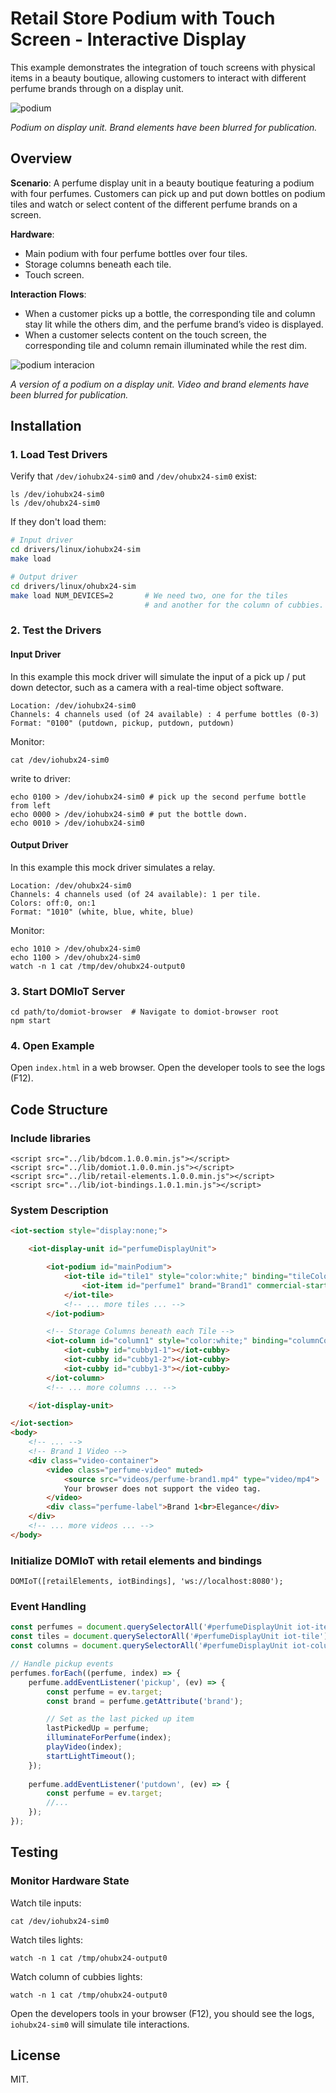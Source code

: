 # Retail Store Podium with Touch Screen - Interactive Display

This example demonstrates the integration of touch screens with physical items in a beauty boutique, allowing customers to interact with different perfume brands through on a display unit.

![podium](https://raw.githubusercontent.com/domiot-io/documents/refs/heads/main/images/perfume-podium-touch-screen.jpg)

*Podium on display unit. Brand elements have been blurred for publication.*

## Overview

**Scenario**: A perfume display unit in a beauty boutique featuring a podium with four perfumes. Customers can pick up and put down bottles on podium tiles and watch or select content of the different perfume brands on a screen.

**Hardware**:
- Main podium with four perfume bottles over four tiles.
- Storage columns beneath each tile.
- Touch screen.

**Interaction Flows**:
- When a customer picks up a bottle, the corresponding tile and column stay lit while the others dim, and the perfume brand’s video is displayed.
- When a customer selects content on the touch screen, the corresponding tile and column remain illuminated while the rest dim.

![podium interacion](https://raw.githubusercontent.com/domiot-io/documents/refs/heads/main/images/retail-perfume-podium.gif)

*A version of a podium on a display unit. Video and brand elements have been blurred for publication.*

## Installation

### 1. Load Test Drivers

Verify that `/dev/iohubx24-sim0` and `/dev/ohubx24-sim0` exist:
```
ls /dev/iohubx24-sim0
ls /dev/ohubx24-sim0
```

If they don't load them:

```bash
# Input driver
cd drivers/linux/iohubx24-sim
make load

# Output driver
cd drivers/linux/ohubx24-sim  
make load NUM_DEVICES=2       # We need two, one for the tiles
                              # and another for the column of cubbies.
```

### 2. Test the Drivers

#### Input Driver

In this example this mock driver will simulate the input of a pick up / put down detector, such as a camera with a real-time object software.

```
Location: /dev/iohubx24-sim0
Channels: 4 channels used (of 24 available) : 4 perfume bottles (0-3)
Format: "0100" (putdown, pickup, putdown, putdown)
```
Monitor:
```
cat /dev/iohubx24-sim0
```
write to driver:
```
echo 0100 > /dev/iohubx24-sim0 # pick up the second perfume bottle from left
echo 0000 > /dev/iohubx24-sim0 # put the bottle down.
echo 0010 > /dev/iohubx24-sim0
```

#### Output Driver

In this example this mock driver simulates a relay.

```
Location: /dev/ohubx24-sim0  
Channels: 4 channels used (of 24 available): 1 per tile.
Colors: off:0, on:1
Format: "1010" (white, blue, white, blue)
```
Monitor:
```
echo 1010 > /dev/ohubx24-sim0 
echo 1100 > /dev/ohubx24-sim0 
watch -n 1 cat /tmp/dev/ohubx24-output0

```

### 3. Start DOMIoT Server

```
cd path/to/domiot-browser  # Navigate to domiot-browser root
npm start
```

### 4. Open Example

Open `index.html` in a web browser. Open the developer tools to see the logs (F12).

## Code Structure

### Include libraries

```
<script src="../lib/bdcom.1.0.0.min.js"></script>
<script src="../lib/domiot.1.0.0.min.js"></script>
<script src="../lib/retail-elements.1.0.0.min.js"></script>
<script src="../lib/iot-bindings.1.0.1.min.js"></script>
```

### System Description

```html
<iot-section style="display:none;">

    <iot-display-unit id="perfumeDisplayUnit">

        <iot-podium id="mainPodium">
            <iot-tile id="tile1" style="color:white;" binding="tileColorBinding">
                <iot-item id="perfume1" brand="Brand1" commercial-start-time="0" binding="itemBinding"></iot-item>
            </iot-tile>
            <!-- ... more tiles ... -->
        </iot-podium>

        <!-- Storage Columns beneath each Tile -->
        <iot-column id="column1" style="color:white;" binding="columnColorBinding">
            <iot-cubby id="cubby1-1"></iot-cubby>
            <iot-cubby id="cubby1-2"></iot-cubby>
            <iot-cubby id="cubby1-3"></iot-cubby>
        </iot-column>
        <!-- ... more columns ... -->

    </iot-display-unit>

</iot-section>
<body>
    <!-- ... -->
    <!-- Brand 1 Video -->
    <div class="video-container">
        <video class="perfume-video" muted>
            <source src="videos/perfume-brand1.mp4" type="video/mp4">
            Your browser does not support the video tag.
        </video>
        <div class="perfume-label">Brand 1<br>Elegance</div>
    </div>
    <!-- ... more videos ... -->
</body>
```

### Initialize DOMIoT with retail elements and bindings
```
DOMIoT([retailElements, iotBindings], 'ws://localhost:8080');
```

### Event Handling

```javascript
const perfumes = document.querySelectorAll('#perfumeDisplayUnit iot-item');
const tiles = document.querySelectorAll('#perfumeDisplayUnit iot-tile');
const columns = document.querySelectorAll('#perfumeDisplayUnit iot-column');

// Handle pickup events
perfumes.forEach((perfume, index) => {
    perfume.addEventListener('pickup', (ev) => {
        const perfume = ev.target;
        const brand = perfume.getAttribute('brand');

        // Set as the last picked up item
        lastPickedUp = perfume;
        illuminateForPerfume(index);
        playVideo(index);
        startLightTimeout();
    });
    
    perfume.addEventListener('putdown', (ev) => {
        const perfume = ev.target;
        //...
    });
});
```

## Testing

### Monitor Hardware State

Watch tile inputs:
```
cat /dev/iohubx24-sim0
```

Watch tiles lights:
```
watch -n 1 cat /tmp/ohubx24-output0
```
Watch column of cubbies lights:
```
watch -n 1 cat /tmp/ohubx24-output0
```

Open the developers tools in your browser (F12), you should see the logs, `iohubx24-sim0` will simulate tile interactions.

## License

MIT. 